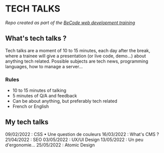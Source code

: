 # TECH TALKS

_Repo created as part of the [BeCode web development training](https://becode.org/fr/apprendre/developpeur-web-junior/)_

## What's tech talks ?
 
Tech talks are a moment of 10 to 15 minutes, each day after the break, where a trainee will give a presentation (or live code, demo...) about anything tech related.
Possible subjects are tech news, programming languages, how to manage a server... 

### Rules

- 10 to 15 minutes of talking
- 5 minutes of Q/A and feedback
- Can be about anything, but preferably tech related
- French or English

## My tech talks

09/02/2022 : CSS • Une question de couleurs
16/03/2022 : What's CMS ?
21/04/2022 : SEO
03/05/2022 : UX/UI Design
13/05/2022 : Un peu d'ergonomie...
25/05/2022 : Atomic Design
